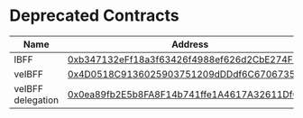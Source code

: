 # Deprecated Contracts

| Name              | Address                                                                                                               |
| ----------------- | --------------------------------------------------------------------------------------------------------------------- |
| IBFF              | [0xb347132eFf18a3f63426f4988ef626d2CbE274F5](https://etherscan.io/address/0xb347132eFf18a3f63426f4988ef626d2CbE274F5) |
| veIBFF            | [0x4D0518C9136025903751209dDDdf6C67067357b1](https://etherscan.io/address/0x4D0518C9136025903751209dDDdf6C67067357b1) |
| veIBFF delegation | [0x0ea89fb2E5b8FA8F14b741ffe1A4617A32611DfC](https://etherscan.io/address/0x0ea89fb2E5b8FA8F14b741ffe1A4617A32611DfC) |
